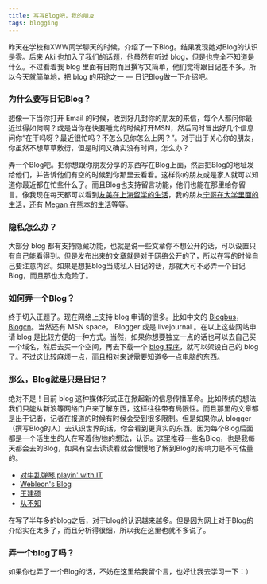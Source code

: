 ```yaml
---
title: 写写Blog吧，我的朋友
tags: blogging
---
```


昨天在学校和XWW同学聊天的时候，介绍了一下Blog。结果发现她对Blog的认识是零。后来 Aki 也加入了我们的话题，他虽然有听过 blog，但是也完全不知道是什么。不过看着我 blog 里面有日期而且撰写又简单，他们觉得跟日记差不多。所以今天就简单地，把 blog 的用途之一 — 日记Blog做一下介绍吧。

### 为什么要写日记Blog？

想像一下当你打开 Email 的时候，收到好几封你的朋友的来信，每个人都问你最近过得如何啊？或是当你在快要睡觉的时候打开MSN，然后同时冒出好几个信息问你“在干吗呀？最近很忙吗？不怎么见你怎么上网？”。对于出于关心你的朋友，你虽然不想草草敷衍，但是时间又确实没有时间，怎么办？

弄一个Blog吧。把你想跟你朋友分享的东西写在Blog上面，然后把Blog的地址发给他们，并告诉他们有空的时候到你那里去看看。这样你的朋友或是家人就可以知道你最近都在忙些什么了。而且Blog也支持留言功能，他们也能在那里给你留言。像我现在每天都可以看到[友美在上海留学的生活][yumi]，我的朋友[宁哥在大学里面的生活][ning]，还有 [Megan 在熊本的生活][megan]等等。

### 隐私怎么办？

大部分 blog 都有支持隐藏功能，也就是说一些文章你不想公开的话，可以设置只有自己能看得到。但是发布出来的文章就是对于网络公开的了，所以在写的时候自己要注意内容。如果是想把blog当成私人日记的话，那就大可不必弄一个日记Blog，而且那也太危险了。

### 如何弄一个Blog？

终于切入正题了。现在网络上支持 blog 申请的很多。比如中文的 [Blogbus][blogbus]，[Blogcn][blogcn]。当然还有 MSN space， Blogger 或是 livejournal 。在以上这些网站申请 blog 是比较方便的一种方式。当然，如果你想要独立一点的话也可以去自己买一个域名，然后去买一个空间，再去下载一个 [blog 程序][bo-blog]，就可以架设自己的 blog 了。不过这比较麻烦一点，而且相对来说需要知道多一点电脑的东西。

### 那么，Blog就是只是日记？

绝对不是！目前 blog 这种媒体形式正在掀起新的信息传播革命。比如传统的想法我们只能从新浪等网络门户来了解东西，这样往往带有局限性。而且那里的文章都是出于记者，记者在报道的时候有时候会受到很多限制。但是如果你从 blogger（撰写Blog的人）去认识世界的话，你会看到更真实的东西。因为每个Blog后面都是一个活生生的人在写着他/她的想法，认识。这里推荐一些名Blog，也是我每天都会去的Blog，如果有空去读读看就会慢慢地了解到Blog的影响力是不可估量的。

* [对牛乱弹琴 playin' with IT][keso]
* [Webleon's Blog][webleon]
* [王建硕][wang]
* [从不知][cbz]

在写了半年多的blog之后，对于blog的认识越来越多。但是因为网上对于Blog的介绍实在太多了，而且分析得很细，所以我在这里也就不多说了。

### 弄一个blog了吗？

如果你也弄了一个Blog的话，不妨在这里给我留个言，也好让我去学习一下：）

[ning]: http://web.archive.org/web/20061110080039/http://other.mblogger.cn/yanokies
[megan]: http://web.archive.org/web/20060719082859/http://sinju.livejournal.com/
[yumi]: http://spaces.msn.com/members/zai6lou/
[blogbus]: http://web.archive.org/web/20061030004532/http://www.blogbus.com/
[blogcn]: http://web.archive.org/web/20061030004532/http://www.richardhong.com/www.blogcn.com
[keso]: http://web.archive.org/web/20061030004532/http://www.donews.net/keso/
[webleon]: http://web.archive.org/web/20061030004532/http://webleon.net/
[wang]: http://home.wangjianshuo.com/cn/
[cbz]: http://web.archive.org/web/20061030004532/http://www.kenlee.cn/index.php
[bo-blog]: http://web.archive.org/web/20061108184645/http://www.bo-blog.com/index.php

